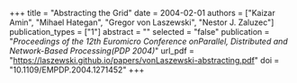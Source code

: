 +++
title = "Abstracting the Grid"
date = 2004-02-01
authors = ["Kaizar Amin", "Mihael Hategan", "Gregor von Laszewski", "Nestor J. Zaluzec"]
publication_types = ["1"]
abstract = ""
selected = "false"
publication = "*Proceedings of the 12th Euromicro Conference onParallel, Distributed and Network-Based Processing(PDP 2004)*"
url_pdf = "https://laszewski.github.io/papers/vonLaszewski-abstracting.pdf"
doi = "10.1109/EMPDP.2004.1271452"
+++

